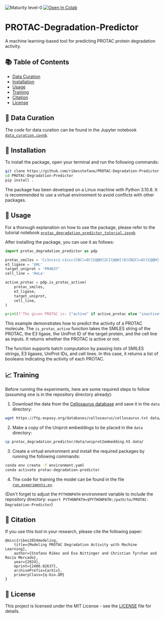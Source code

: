 ![Maturity level-0](https://img.shields.io/badge/Maturity%20Level-ML--0-red)
<a href="https://colab.research.google.com/github/ribesstefano/PROTAC-Degradation-Predictor/blob/main/notebooks/protac_degradation_predictor_tutorial.ipynb" target="_parent"><img src="https://colab.research.google.com/assets/colab-badge.svg" alt="Open In Colab"/></a>


# PROTAC-Degradation-Predictor

A machine learning-based tool for predicting PROTAC protein degradation activity.

## 📚 Table of Contents

- [Data Curation](#-data-curation)
- [Installation](#-installation)
- [Usage](#-usage)
- [Training](#-training)
- [Citation](#-citation)
- [License](#-license)

## 📝 Data Curation

The code for data curation can be found in the Jupyter notebook [`data_curation.ipynb`](notebooks/data_curation.ipynb).

## 🚀 Installation

To install the package, open your terminal and run the following commands:

```bash
git clone https://github.com/ribesstefano/PROTAC-Degradation-Predictor.git
cd PROTAC-Degradation-Predictor
pip install .
```

The package has been developed on a Linux machine with Python 3.10.8. It is recommended to use a virtual environment to avoid conflicts with other packages.

## 🎯 Usage

For a thorough explanation on how to use the package, please refer to the tutorial notebook [`protac_degradation_predictor_tutorial.ipynb`](notebooks/protac_degradation_predictor_tutorial.ipynb).

After installing the package, you can use it as follows:

```python
import protac_degradation_predictor as pdp

protac_smiles = 'Cc1ncsc1-c1ccc(CNC(=O)[C@@H]2C[C@@H](O)CN2C(=O)[C@@H](NC(=O)COCCCCCCCCCOCC(=O)Nc2ccc(C(=O)Nc3ccc(F)cc3N)cc2)C(C)(C)C)cc1'
e3_ligase = 'VHL'
target_uniprot = 'P04637'
cell_line = 'HeLa'

active_protac = pdp.is_protac_active(
    protac_smiles,
    e3_ligase,
    target_uniprot,
    cell_line,
)

print(f'The given PROTAC is: {"active" if active_protac else "inactive"}')
```

This example demonstrates how to predict the activity of a PROTAC molecule. The `is_protac_active` function takes the SMILES string of the PROTAC, the E3 ligase, the UniProt ID of the target protein, and the cell line as inputs. It returns whether the PROTAC is active or not.

The function supports batch computation by passing lists of SMILES strings, E3 ligases, UniProt IDs, and cell lines. In this case, it returns a list of booleans indicating the activity of each PROTAC.

## 📈 Training


Before running the experiments, here are some required steps to follow (assuming one is in the repository directory already):
1. Download the data from the [Cellosaurus database](https://web.expasy.org/cellosaurus/) and save it in the `data` directory:
```bash
wget https://ftp.expasy.org/databases/cellosaurus/cellosaurus.txt data/
```
2. Make a copy of the Uniprot embeddings to be placed in the `data` directory:
```bash
cp protac_degradation_predictor/data/uniprot2embedding.h5 data/
```
3. Create a virtual environment and install the required packages by running the following commands:
```bash
conda env create -f environment.yaml
conda activate protac-degradation-predictor
```
4. The code for training the model can be found in the file [`run_experiments.py`](src/run_experiments.py).

(Don't forget to adjust the `PYTHONPATH` environment variable to include the repository directory: `export PYTHONPATH=$PYTHONPATH:/path/to/PROTAC-Degradation-Predictor`)

## 📄 Citation

If you use this tool in your research, please cite the following paper:

```
@misc{ribes2024modeling,
    title={Modeling PROTAC Degradation Activity with Machine Learning},
    author={Stefano Ribes and Eva Nittinger and Christian Tyrchan and Rocío Mercado},
    year={2024},
    eprint={2406.02637},
    archivePrefix={arXiv},
    primaryClass={q-bio.QM}
}
```

## 📜 License

This project is licensed under the MIT License - see the [LICENSE](LICENSE) file for details.
